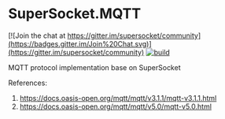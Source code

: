 # SuperSocket.MQTT

[![Join the chat at https://gitter.im/supersocket/community](https://badges.gitter.im/Join%20Chat.svg)](https://gitter.im/supersocket/community)
[![build](https://github.com/SuperSocket/SuperSocket.MQTT/actions/workflows/build.yml/badge.svg)](https://github.com/SuperSocket/SuperSocket.MQTT/actions/workflows/build.yml)

MQTT protocol implementation base on SuperSocket

References:

1. https://docs.oasis-open.org/mqtt/mqtt/v3.1.1/mqtt-v3.1.1.html
2. https://docs.oasis-open.org/mqtt/mqtt/v5.0/mqtt-v5.0.html